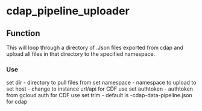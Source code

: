 # cdap_pipeline_uploader


## Function
This will loop through a directory of .Json files exported from cdap and upload all files in that directory to the specified namespace.

### Use

set dir - directory to pull files from
set namespace - namespace to upload to
set host - change to instance url/api for CDF use
set authtoken - authtoken from gcloud auth for CDF use
set trim - default is -cdap-data-pipeline.json for cdap